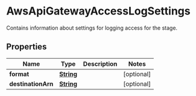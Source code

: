 

# AwsApiGatewayAccessLogSettings

Contains information about settings for logging access for the stage.

## Properties

| Name | Type | Description | Notes |
|------------ | ------------- | ------------- | -------------|
|**format** | [**String**](String.md) |  |  [optional] |
|**destinationArn** | [**String**](String.md) |  |  [optional] |



